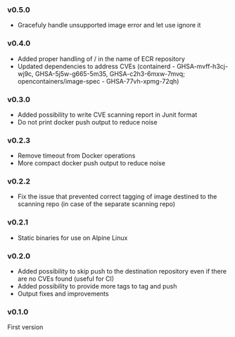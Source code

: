 ### v0.5.0

* Gracefuly handle unsupported image error and let use ignore it

### v0.4.0

* Added proper handling of / in the name of ECR repository
* Updated dependencies to address CVEs (containerd - GHSA-mvff-h3cj-wj9c, GHSA-5j5w-g665-5m35, GHSA-c2h3-6mxw-7mvq; opencontainers/image-spec - GHSA-77vh-xpmg-72qh)

### v0.3.0

* Added possibility to write CVE scanning report in Junit format
* Do not print docker push output to reduce noise

### v0.2.3

* Remove timeout from Docker operations
* More compact docker push output to reduce noise

### v0.2.2

* Fix the issue that prevented correct tagging of image destined to the scanning repo (in case of the separate scanning repo)

### v0.2.1

* Static binaries for use on Alpine Linux

### v0.2.0

* Added possibility to skip push to the destination repository even if there are no CVEs found (useful for CI)
* Added possibility to provide more tags to tag and push
* Output fixes and improvements

### v0.1.0

First version